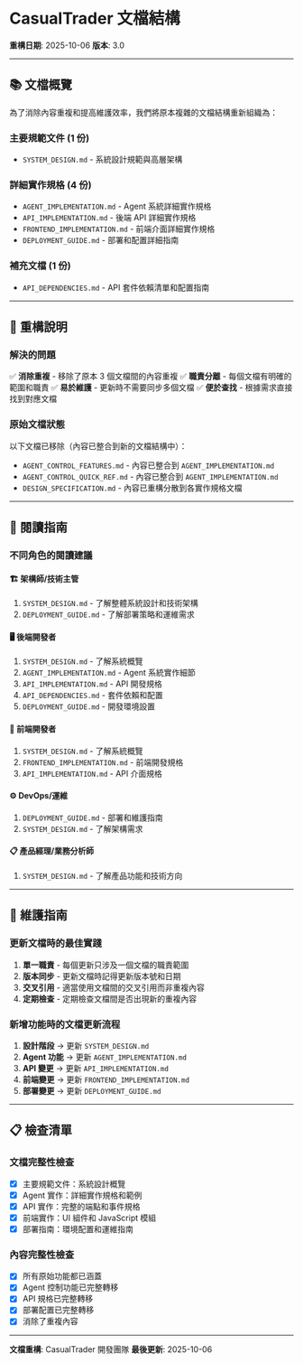 # CasualTrader 文檔結構

**重構日期**: 2025-10-06
**版本**: 3.0

---

## 📚 文檔概覽

為了消除內容重複和提高維護效率，我們將原本複雜的文檔結構重新組織為：

### **主要規範文件** (1 份)

- `SYSTEM_DESIGN.md` - 系統設計規範與高層架構

### **詳細實作規格** (4 份)

- `AGENT_IMPLEMENTATION.md` - Agent 系統詳細實作規格
- `API_IMPLEMENTATION.md` - 後端 API 詳細實作規格
- `FRONTEND_IMPLEMENTATION.md` - 前端介面詳細實作規格
- `DEPLOYMENT_GUIDE.md` - 部署和配置詳細指南

### **補充文檔** (1 份)

- `API_DEPENDENCIES.md` - API 套件依賴清單和配置指南

---

## 🔄 重構說明

### **解決的問題**

✅ **消除重複** - 移除了原本 3 個文檔間的內容重複
✅ **職責分離** - 每個文檔有明確的範圍和職責
✅ **易於維護** - 更新時不需要同步多個文檔
✅ **便於查找** - 根據需求直接找到對應文檔

### **原始文檔狀態**

以下文檔已移除（內容已整合到新的文檔結構中）：

- `AGENT_CONTROL_FEATURES.md` - 內容已整合到 `AGENT_IMPLEMENTATION.md`
- `AGENT_CONTROL_QUICK_REF.md` - 內容已整合到 `AGENT_IMPLEMENTATION.md`
- `DESIGN_SPECIFICATION.md` - 內容已重構分散到各實作規格文檔

---

## 📖 閱讀指南

### **不同角色的閱讀建議**

#### 🏗️ **架構師/技術主管**

1. `SYSTEM_DESIGN.md` - 了解整體系統設計和技術架構
2. `DEPLOYMENT_GUIDE.md` - 了解部署策略和運維需求

#### 🖥️ **後端開發者**

1. `SYSTEM_DESIGN.md` - 了解系統概覽
2. `AGENT_IMPLEMENTATION.md` - Agent 系統實作細節
3. `API_IMPLEMENTATION.md` - API 開發規格
4. `API_DEPENDENCIES.md` - 套件依賴和配置
5. `DEPLOYMENT_GUIDE.md` - 開發環境設置

#### 🎨 **前端開發者**

1. `SYSTEM_DESIGN.md` - 了解系統概覽
2. `FRONTEND_IMPLEMENTATION.md` - 前端開發規格
3. `API_IMPLEMENTATION.md` - API 介面規格

#### ⚙️ **DevOps/運維**

1. `DEPLOYMENT_GUIDE.md` - 部署和維護指南
2. `SYSTEM_DESIGN.md` - 了解架構需求

#### 📋 **產品經理/業務分析師**

1. `SYSTEM_DESIGN.md` - 了解產品功能和技術方向

---

## 🔧 維護指南

### **更新文檔時的最佳實踐**

1. **單一職責** - 每個更新只涉及一個文檔的職責範圍
2. **版本同步** - 更新文檔時記得更新版本號和日期
3. **交叉引用** - 適當使用文檔間的交叉引用而非重複內容
4. **定期檢查** - 定期檢查文檔間是否出現新的重複內容

### **新增功能時的文檔更新流程**

1. **設計階段** → 更新 `SYSTEM_DESIGN.md`
2. **Agent 功能** → 更新 `AGENT_IMPLEMENTATION.md`
3. **API 變更** → 更新 `API_IMPLEMENTATION.md`
4. **前端變更** → 更新 `FRONTEND_IMPLEMENTATION.md`
5. **部署變更** → 更新 `DEPLOYMENT_GUIDE.md`

---

## 📋 檢查清單

### **文檔完整性檢查**

- [x] 主要規範文件：系統設計概覽
- [x] Agent 實作：詳細實作規格和範例
- [x] API 實作：完整的端點和事件規格
- [x] 前端實作：UI 組件和 JavaScript 模組
- [x] 部署指南：環境配置和運維指南

### **內容完整性檢查**

- [x] 所有原始功能都已涵蓋
- [x] Agent 控制功能已完整轉移
- [x] API 規格已完整轉移
- [x] 部署配置已完整轉移
- [x] 消除了重複內容

---

**文檔重構**: CasualTrader 開發團隊
**最後更新**: 2025-10-06
